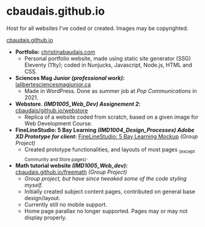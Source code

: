 # cbaudais.github.io

Host for all websites I've coded or created. Images may be copyrighted.

[cbaudais.github.io](https://cbaudais.github.io/)

- **Portfolio:** <a href="https://christinabaudais.com/" target="_blank" rel="noopener noreferrer">christinabaudais.com</a>
  - Personal portfolio website, made using static site generator (SSG) Eleventy (11ty); coded in Nunjucks, Javascript, Node.js, HTML and CSS.
- **Sciences Mag Junior _(professional work)_:** <a href="https://lalibertesciencesmagjunior.ca/" target="_blank" rel="noopener noreferrer">lalibertesciencesmagjunior.ca</a>
  - Made in WordPress. Done as summer job at _Pop Communications_ in 2021.
- **Webstore. _(IMD1005_Web_Dev) Assignement 2_:** <a href="https://cbaudais.github.io/webstore/index.html" target="_blank" rel="noopener noreferrer">cbaudais/github.io/webstore</a>
  - Replica of a website coded from scratch, based on a given image for Web Development Course.
- **FineLineStudio: 5 Bay Learning _(IMD1004_Design_Processes) Adobe XD Prototype for client_:** <a href="https://xd.adobe.com/view/fc186b27-5ac8-41db-928f-51f2370d170f-a94b/?fullscreen" target="_blank" rel="noopener noreferrer">FineLineStudio: 5 Bay Learning Mockup</a> _(Group Project)_
  - Created prototype functionalities, and layouts of most pages <sub>(except Community and Store pages)</sub>.
- **Math tutorial website _(IMD1005_Web_dev)_:** <a href="https://cbaudais.github.io/freemath/Home.html" target="_blank" rel="noopener noreferrer">cbaudais.github.io/freemath</a> _(Group Project)_
  - _Group project, but have since tweaked some of the code styling myself._
  - Initially created subject content pages, contributed on general base design/layout.
  - Currently still no mobile support.
  - Home page parallax no longer supported. Pages may or may not display properly.
    <!-- - <a href="https://warriorwildpaw.wixsite.com/wildyartsy" target="_blank">Wix Portfolio</a> <i>(for Algonquin College courses)</i> -->
    <!-- - <a href="http://wildyartsy.myartsonline.com/website/home.html" target="_blank">Mini portfolio project</a> -->
